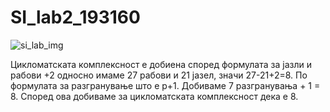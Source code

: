 # SI_lab2_193160

![si_lab_img](https://user-images.githubusercontent.com/79217862/119893764-110deb80-bf3c-11eb-8630-3673b240e207.PNG)


Цикломатската комплексност е добиена според формулата за јазли и рабови +2 односно имаме 27 рабови и 21 јазел, значи 27-21+2=8. 
По формулата за разгранување што е p+1.
Добиваме 7 разгранувања + 1 = 8. 
Според ова добиваме за цикломатската комплексност дека е 8.

